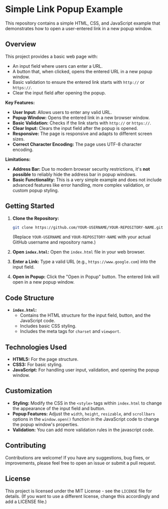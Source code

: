 # Simple Link Popup Example

This repository contains a simple HTML, CSS, and JavaScript example that demonstrates how to open a user-entered link in a new popup window.

## Overview

This project provides a basic web page with:

* An input field where users can enter a URL.
* A button that, when clicked, opens the entered URL in a new popup window.
* Basic validation to ensure the entered link starts with `http://` or `https://`.
* Clear the input field after opening the popup.

**Key Features:**

* **User Input:** Allows users to enter any valid URL.
* **Popup Window:** Opens the entered link in a new browser window.
* **Basic Validation:** Checks if the link starts with `http://` or `https://`.
* **Clear Input:** Clears the input field after the popup is opened.
* **Responsive:** The page is responsive and adapts to different screen sizes.
* **Correct Character Encoding:** The page uses UTF-8 character encoding.

**Limitations:**

* **Address Bar:** Due to modern browser security restrictions, it's **not possible** to reliably hide the address bar in popup windows.
* **Basic Functionality:** This is a very simple example and does not include advanced features like error handling, more complex validation, or custom popup styling.

## Getting Started

1. **Clone the Repository:**

    ```bash
    git clone https://github.com/YOUR-USERNAME/YOUR-REPOSITORY-NAME.git
    ```

    (Replace `YOUR-USERNAME` and `YOUR-REPOSITORY-NAME` with your actual GitHub username and repository name.)

2. **Open `index.html`:**
    Open the `index.html` file in your web browser.

3. **Enter a Link:**
    Type a valid URL (e.g., `https://www.google.com`) into the input field.

4. **Open in Popup:**
    Click the "Open in Popup" button. The entered link will open in a new popup window.

## Code Structure

* **`index.html`:**
  * Contains the HTML structure for the input field, button, and the JavaScript code.
  * Includes basic CSS styling.
  * Includes the meta tags for `charset` and `viewport`.

## Technologies Used

* **HTML5:** For the page structure.
* **CSS3:** For basic styling.
* **JavaScript:** For handling user input, validation, and opening the popup window.

## Customization

* **Styling:** Modify the CSS in the `<style>` tags within `index.html` to change the appearance of the input field and button.
* **Popup Features:** Adjust the `width`, `height`, `resizable`, and `scrollbars` options in the `window.open()` function in the JavaScript code to change the popup window's properties.
* **Validation:** You can add more validation rules in the javascript code.

## Contributing

Contributions are welcome! If you have any suggestions, bug fixes, or improvements, please feel free to open an issue or submit a pull request.

## License

This project is licensed under the MIT License - see the `LICENSE` file for details. (If you want to use a different license, change this accordingly and add a LICENSE file.)
